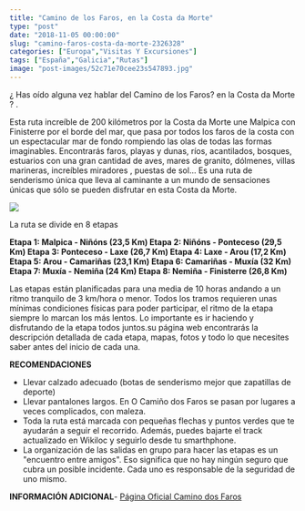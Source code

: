 ```yaml
---
title: "Camino de los Faros, en la Costa da Morte"
type: "post"
date: "2018-11-05 00:00:00"
slug: "camino-faros-costa-da-morte-2326328"
categories: ["Europa","Visitas Y Excursiones"]
tags: ["España","Galicia","Rutas"]
image: "post-images/52c71e70cee23s547893.jpg"
---
```


¿ Has oído alguna vez hablar del Camino de los Faros? en la Costa da Morte ? .  
  
Esta ruta increíble de 200 kilómetros por la Costa da Morte une Malpica con Finisterre por el borde del mar, que pasa por todos los faros de la costa con un espectacular mar de fondo rompiendo las olas de todas las formas imaginables. Encontrarás faros, playas y dunas, ríos, acantilados, bosques, estuarios con una gran cantidad de aves, mares de granito, dólmenes, villas marineras, increíbles miradores , puestas de sol... Es una ruta de senderismo única que lleva al caminante a un mundo de sensaciones únicas que sólo se pueden disfrutar en esta Costa da Morte.  
  
![](post-images/52c71e70cee23s547893.jpg)  
  
La ruta se divide en 8 etapas  
  
**Etapa 1: Malpica - Niñóns (23,5 Km) Etapa 2: Niñóns - Ponteceso (29,5 Km) Etapa 3: Ponteceso - Laxe (26,7 Km) Etapa 4: Laxe - Arou (17,2 Km) Etapa 5: Arou - Camariñas (23,1 Km) Etapa 6: Camariñas - Muxía (32 Km) Etapa 7: Muxía - Nemiña (24 Km) Etapa 8: Nemiña - Finisterre (26,8 Km)**  
  
Las etapas están planificadas para una media de 10 horas andando a un ritmo tranquilo de 3 km/hora o menor. Todos los tramos requieren unas mínimas condiciones físicas para poder participar, el ritmo de la etapa siempre lo marcan los más lentos. Lo importante es ir haciendo y disfrutando de la etapa todos juntos.su página web encontrarás la descripción detallada de cada etapa, mapas, fotos y todo lo que necesites saber antes del inicio de cada una.  
  
**RECOMENDACIONES**

- Llevar calzado adecuado (botas de senderismo mejor que zapatillas de deporte)
- Llevar pantalones largos. En O Camiño dos Faros se pasan por lugares a veces complicados, con maleza.
- Toda la ruta está marcada con pequeñas flechas y puntos verdes que te ayudarán a seguir el recorrido. Además, puedes bajarte el track actualizado en Wikiloc y seguirlo desde tu smarthphone.
- La organización de las salidas en grupo para hacer las etapas es un "encuentro entre amigos". Eso significa que no hay ningún seguro que cubra un posible incidente. Cada uno es responsable de la seguridad de uno mismo.

**INFORMACIÓN ADICIONAL**- [Página Oficial Camino dos Faros](http://www.caminodosfaros.com/)
